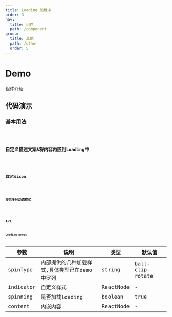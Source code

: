 ```yaml
---
title: Loading 加载中
order: 3
nav:
  title: 组件
  path: /component
group:
  title: 其他
  path: /other
  order: 5
---
```


# Demo
组件介绍

## 代码演示

### 基本用法
<code src="./demo/demo1.tsx" />

### 自定义描述文案&将内容内嵌到Loading中
<code src="./demo/demo2.tsx" />

### 自定义icon
<code src="./demo/demo3.tsx" />

### 提供多种动态样式
<code src="./demo/demo4.tsx" />

## API
### Loading props

| 参数      | 说明                                          | 类型      | 默认值           |
| --------- | --------------------------------------------- | --------- | ---------------- |
| spinType  | 内部提供的几种加载样式,具体类型已在demo中罗列 | string    | ball-clip-rotate |
| indicator | 自定义样式                                    | ReactNode | -                |
| spinning  | 是否加载loading                               | boolean   | true             |
| content   | 内嵌内容                                      | ReactNode | -                |

